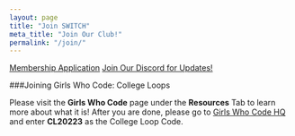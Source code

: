```yaml
---
layout: page
title: "Join SWITCH"
meta_title: "Join Our Club!"
permalink: "/join/"
---
```


<a href="https://docs.google.com/forms/d/e/1FAIpQLSf6kbNMC1xUwpUOEmmOXLEkX_4U3KCcpRSjkLsZqJ4Igng1UQ/viewform" class="success button">Membership Application</a>
<a href="https://discordapp.com/invite/kzJWvxZ" class="primary button">Join Our Discord for Updates!</a>

###Joining Girls Who Code: College Loops


Please visit the <strong>Girls Who Code</strong> page under the <strong>Resources</strong> Tab to learn more about what it is! After you are done, please go to <a href="https://hq.girlswhocode.com/gwc/join-loop">Girls Who Code HQ</a> and enter <strong>CL20223</strong> as the College Loop Code. 